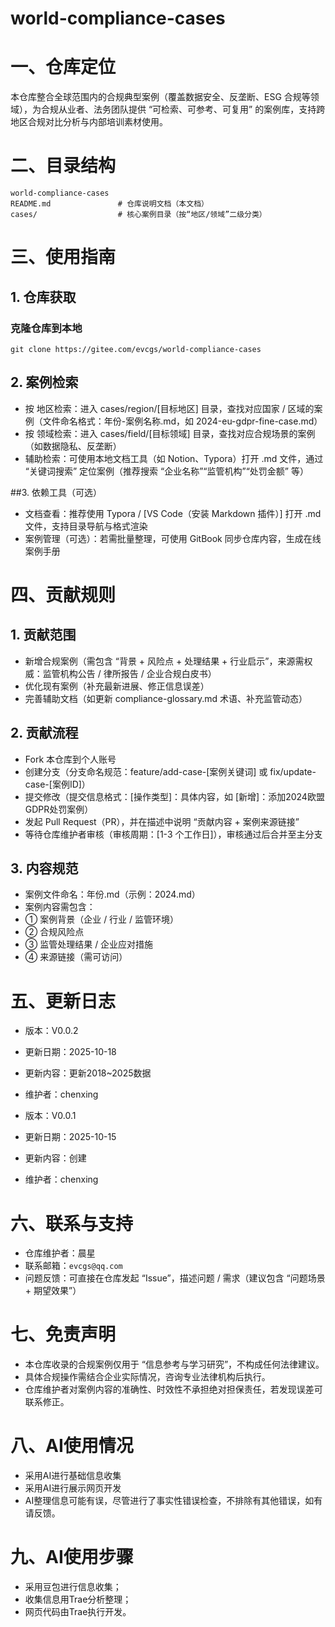# world-compliance-cases

# 一、仓库定位
本仓库整合全球范围内的合规典型案例（覆盖数据安全、反垄断、ESG 合规等领域），为合规从业者、法务团队提供 “可检索、可参考、可复用” 的案例库，支持跨地区合规对比分析与内部培训素材使用。

# 二、目录结构

```
world-compliance-cases
README.md               # 仓库说明文档（本文档）
cases/                  # 核心案例目录（按“地区/领域”二级分类）
```

# 三、使用指南
## 1. 仓库获取
### 克隆仓库到本地

```
git clone https://gitee.com/evcgs/world-compliance-cases
```

## 2. 案例检索
- 按 地区检索：进入 cases/region/[目标地区] 目录，查找对应国家 / 区域的案例（文件命名格式：年份-案例名称.md，如 2024-eu-gdpr-fine-case.md）
- 按 领域检索：进入 cases/field/[目标领域] 目录，查找对应合规场景的案例（如数据隐私、反垄断）
- 辅助检索：可使用本地文档工具（如 Notion、Typora）打开 .md 文件，通过 “关键词搜索” 定位案例（推荐搜索 “企业名称”“监管机构”“处罚金额” 等）

##3. 依赖工具（可选）
- 文档查看：推荐使用 Typora / [VS Code（安装 Markdown 插件）] 打开 .md 文件，支持目录导航与格式渲染
- 案例管理（可选）：若需批量整理，可使用 GitBook 同步仓库内容，生成在线案例手册

# 四、贡献规则

## 1. 贡献范围
- 新增合规案例（需包含 “背景 + 风险点 + 处理结果 + 行业启示”，来源需权威：监管机构公告 / 律所报告 / 企业合规白皮书）
- 优化现有案例（补充最新进展、修正信息误差）
- 完善辅助文档（如更新 compliance-glossary.md 术语、补充监管动态）

## 2. 贡献流程
- Fork 本仓库到个人账号
- 创建分支（分支命名规范：feature/add-case-[案例关键词] 或 fix/update-case-[案例ID]）
- 提交修改（提交信息格式：[操作类型]：具体内容，如 [新增]：添加2024欧盟GDPR处罚案例）
- 发起 Pull Request（PR），并在描述中说明 “贡献内容 + 案例来源链接”
- 等待仓库维护者审核（审核周期：[1-3 个工作日]），审核通过后合并至主分支

## 3. 内容规范
- 案例文件命名：年份.md（示例：2024.md）
- 案例内容需包含：
 - ① 案例背景（企业 / 行业 / 监管环境）
 - ② 合规风险点 
 - ③ 监管处理结果 / 企业应对措施 
 - ④ 来源链接（需可访问）

# 五、更新日志
- 版本：V0.0.2
- 更新日期：2025-10-18
- 更新内容：更新2018~2025数据
- 维护者：chenxing

- 版本：V0.0.1
- 更新日期：2025-10-15
- 更新内容：创建
- 维护者：chenxing

# 六、联系与支持
- 仓库维护者：晨星
- 联系邮箱：`evcgs@qq.com`
- 问题反馈：可直接在仓库发起 “Issue”，描述问题 / 需求（建议包含 “问题场景 + 期望效果”）

# 七、免责声明
- 本仓库收录的合规案例仅用于 “信息参考与学习研究”，不构成任何法律建议。
- 具体合规操作需结合企业实际情况，咨询专业法律机构后执行。
- 仓库维护者对案例内容的准确性、时效性不承担绝对担保责任，若发现误差可联系修正。

# 八、AI使用情况
- 采用AI进行基础信息收集
- 采用AI进行展示网页开发
- AI整理信息可能有误，尽管进行了事实性错误检查，不排除有其他错误，如有请反馈。

# 九、AI使用步骤
- 采用豆包进行信息收集；
- 收集信息用Trae分析整理；
- 网页代码由Trae执行开发。

